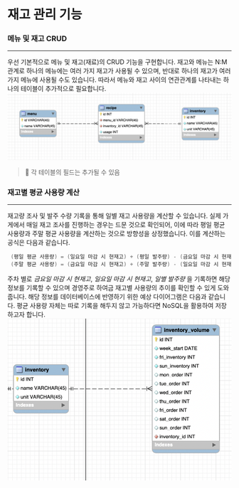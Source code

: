# 재고 관리 기능



### 메뉴 및 재고 CRUD

---

우선 기본적으로 메뉴 및 재고(재료)의 CRUD 기능을 구현합니다. 재고와 메뉴는 N:M 관계로 하나의 메뉴에는 여러 가지 재고가 사용될 수 있으며, 반대로 하나의 재고가 여러 가지 메뉴에 사용될 수도 있습니다. 따라서 메뉴와 재고 사이의 연관관계를 나타내는 하나의 테이블이 추가적으로 필요합니다.
![Alt text](<Screenshot 2024-03-23 at 4.49.03 AM.png>)

> 🎯 각 테이블의 필드는 추가될 수 있음

### 재고별 평균 사용량 계산 

---

재고량 조사 및 발주 수량 기록을 통해 일별 재고 사용량을 계산할 수 있습니다. 실제 가게에서 매일 재고 조사를 진행하는 경우는 드문 것으로 확인되어, 이에 따라 평일 평균 사용량과 주말 평균 사용량을 계산하는 것으로 방향성을 상정했습니다. 이를 계산하는 공식은 다음과 같습니다.

```java
 (평일 평균 사용량) = (일요일 마감 시 현재고) + (평일 발주량) - (금요일 마감 시 현재고)
 (주말 평균 사용량) = (금요일 마감 시 현재고) + (주말 발주량) - (일요일 마감 시 현재고)
```

주차 별로 *금요일 마감 시 현재고*, *일요일 마감 시 현재고*, *일별 발주량* 을 기록하면 해당 정보를 기록할 수 있으며 경영주로 하여금 재고별 사용량의 추이를 확인할 수 있게 도와줍니다.
해당 정보를 데이터베이스에 반영하기 위한 예상 다이어그램은 다음과 같습니다. 평균 사용량 자체는 따로 기록을 해두지 않고 가능하다면 NoSQL을 활용하여 저장하고자 합니다.
![Alt text](<Screenshot 2024-03-23 at 5.55.33 AM.png>)


